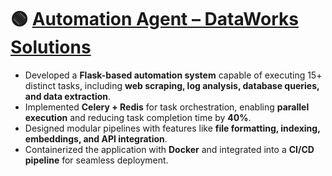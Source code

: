 # **🟢 [Automation Agent – DataWorks Solutions](https://github.com/23f2002668/Automation-Agent-DataWorks-Solutions)**

* Developed a **Flask-based automation system** capable of executing 15+ distinct tasks, including **web scraping, log analysis, database queries, and data extraction**.
* Implemented **Celery + Redis** for task orchestration, enabling **parallel execution** and reducing task completion time by **40%**.
* Designed modular pipelines with features like **file formatting, indexing, embeddings, and API integration**.
* Containerized the application with **Docker** and integrated into a **CI/CD pipeline** for seamless deployment.
